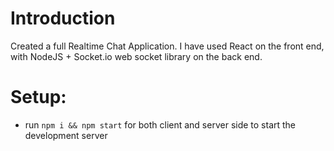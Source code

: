 # Introduction
Created a full Realtime Chat Application. I have used React on the front end, with NodeJS + Socket.io web socket library on the back end. 

# Setup:
- run ```npm i && npm start``` for both client and server side to start the development server
